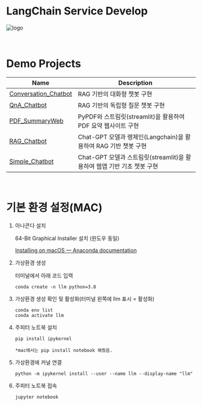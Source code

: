 # LangChain Service Develop

![logo](https://github.com/KJH0406/Langchain/assets/109582129/c46040bb-0b2d-4775-be36-1b5adbbf4cee)

<br>

# Demo Projects

| Name                                                                                             | Description                                                             |
| ------------------------------------------------------------------------------------------------ | ----------------------------------------------------------------------- |
| [Conversation_Chatbot](https://github.com/KJH0406/Langchain/tree/main/Demo/Conversation_Chatbot) | RAG 기반의 대화형 챗봇 구현                                             |
| [QnA_Chatbot](https://github.com/KJH0406/Langchain/tree/main/Demo/QnA_Chatbot)                   | RAG 기반의 독립형 질문 챗봇 구현                                        |
| [PDF_SummaryWeb](https://github.com/KJH0406/Langchain/tree/main/Demo/PDF_SummaryWeb)             | PyPDF와 스트림릿(streamlit)을 활용하여 PDF 요약 웹사이트 구현           |
| [RAG_Chatbot](https://github.com/KJH0406/Langchain/tree/main/Demo/RAG_Chatbot)                   | Chat-GPT 모델과 랭체인(Langchain)을 활용하여 RAG 기반 챗봇 구현         |
| [Simple_Chatbot](https://github.com/KJH0406/Langchain/tree/main/Demo/Simpe_Chatbot)              | Chat-GPT 모델과 스트림릿(streamlit)을 활용하여 웹앱 기반 기초 챗봇 구현 |

<br>

# 기본 환경 설정(MAC)

1. 아나콘다 설치

   64-Bit Graphical Installer 설치 (윈도우 동일)

   [Installing on macOS — Anaconda documentation](https://docs.anaconda.com/free/anaconda/install/mac-os/)

2. 가상환경 생성

   터미널에서 아래 코드 입력

   ```
   conda create -n llm python=3.8
   ```

3. 가상환경 생성 확인 및 활성화(터미널 왼쪽에 llm 표시 = 활성화)

   ```
   conda env list
   conda activate llm
   ```

4. 주피터 노트북 설치

   ```
   pip install ipykernel

   *mac에서는 pip install notebook 해줬음.
   ```

5. 가상환경에 커널 연결

   ```
   python -m ipykernel install --user --name llm --display-name "llm"
   ```

6. 주피터 노트북 접속

   ```
   jupyter notebook
   ```
